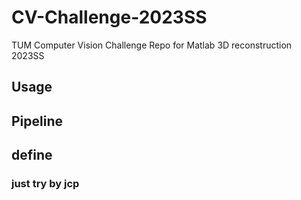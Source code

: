 # CV-Challenge-2023SS
TUM Computer Vision Challenge Repo for Matlab 3D reconstruction 2023SS
## Usage
## Pipeline
## define
### just try by jcp
